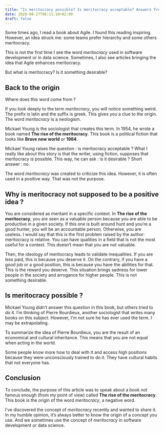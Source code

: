 ```yaml
---
title: "Is meritocracy possible? Is meritocracy acceptable? Answers from the book 'The rise of the meritocracy'"
date: 2020-08-27T06:11:10+02:00
draft: false
---
```


Some times ago, I read a book about Agile. I found this reading inspiring. However, an idea struck me: some teams prefer hierarchy and some others meritocracy.

This is not the first time I see the word *meritocracy* used in software development or in data science. Sometimes, I also see articles bringing the idea that Agile enhances meritocracy.

But what is meritocracy? Is it something desirable?

## Back to the origin

Where does this word come from ? 

If you look deeply to the term *meritocracy*, you will notice something weird. The prefix is latin and the suffix is greek. This gives you a clue to the origin. The word *meritocracy* is a neologism.
 
 Mickael Young is the sociologist that creates this term. In 1954, he wrote a book named **The rise of the meritocracy**. This book is a political fiction that looks like **Brave new world** or **1984**. 
 
 Mickael Young raises the question : is meritocracy acceptable ? What I really like about this story is that the writer, using fiction, supposes that meritocracy is possible. This way, he can ask : is it desirable ? Short answer : no. 
 
 The word *meritocracy* was created to criticize this idea. However, it is often used in a positive way. That was not the purpose.

## Why is meritocracy not supposed to be a positive idea ?
You are considered as meritant in a specific context. In **The rise of the meritocracy**, you are seen as a valuable person because you are able to be productive in a given society. If this one is built around hunt and you’re a good hunter, you will be an accountable person. Otherwise, you are useless. I would say that this is the first problem raised by the author: meritocracy is relative. You can have qualities in a field that is not the most useful for a context. This doesn’t mean that you are not valuable.

Then, the ideology of meritocracy leads to validate inequalities. If you are less paid, this is because you deserve it. On the contrary, if you have a good job or a good position, this is because you have the abilities for that. This is the reward you deserve. This situation brings sadness for lower people in the society and arrogance for higher people. This is not something desirable.

## Is meritocracy possible ?
Mickael Young didn’t answer this question in this book, but others tried to do it. I’m thinking of Pierre Bourdieux, another sociologist that writes many books on this subject. However, I'm not sure he has ever used the term. I may be extrapolating.

To summarize the idea of Pierre Bourdieux, you are the result of an economical and cultural inheritance. This means that you are not equal when acting in the world. 

Some people know more how to deal with it and access high positions because they were unconsciously trained to do it. They have cultural habits that not everyone has.

## Conclusion
To conclude, the purpose of this article was to speak about a book not famous enough (from my point of view) called **The rise of the meritocracy**. This book is the origin of the word *meritocracy*, a negative word. 

I’ve discovered the concept of *meritocracy* recently and wanted to share it. In my humble opinion, it’s always better to know the origin of a concept you use. And we sometimes use the concept of *meritocracy* in software development or data science.

